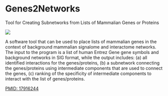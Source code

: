 # Genes2Networks

Tool for Creating Subnetworks from Lists of Mammalian Genes or Proteins

[![](https://jitpack.io/v/MaayanLab/Genes2Networks.svg)](https://jitpack.io/#MaayanLab/Genes2Networks)

A software tool that can be used to place lists of mammalian genes in the context of background mammalian signalome and interactome networks. The input to the program is a list of human Entrez Gene gene symbols and background networks in SIG format, while the output includes: (a) all identified interactions for the genes/proteins, (b) a subnetwork connecting the genes/proteins using intermediate components that are used to connect the genes, (c) ranking of the specificity of intermediate components to interact with the list of genes/proteins.

[PMID: 17916244](http://www.ncbi.nlm.nih.gov/sites/entrez?Db=pubmed&Cmd=ShowDetailView&TermToSearch=17916244)
